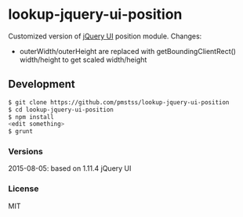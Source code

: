 # lookup-jquery-ui-position

Customized version of [jQuery UI](http://jqueryui.com/) position module.
Changes:
- outerWidth/outerHeight are replaced with getBoundingClientRect() width/height to get scaled width/height

## Development
```sh
$ git clone https://github.com/pmstss/lookup-jquery-ui-position
$ cd lookup-jquery-ui-position
$ npm install
<edit something>
$ grunt
```

### Versions
2015-08-05: based on 1.11.4 jQuery UI

### License
MIT